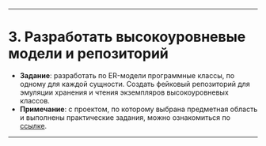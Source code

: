
---

# 3. Разработать высокоуровневые модели и репозиторий
+ **Задание**: разработать по ER-модели программные классы, по одному для каждой сущности. Создать фейковый репозиторий для эмуляции хранения и чтения экземпляров высокоуровневых классов.
+ **Примечание**: с проектом, по которому выбрана предметная область и выполнены практические задания, можно ознакомиться по [ссылке](https://github.com/NeKyReal/CityScope.git).

---
